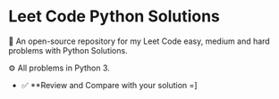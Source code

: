 ﻿# Leet Code Python Solutions

🧪 An open-source repository for my Leet Code easy, medium and hard problems with Python Solutions.

⚙️ All problems in Python 3.

- ✅ **Review and Compare with your solution =]
